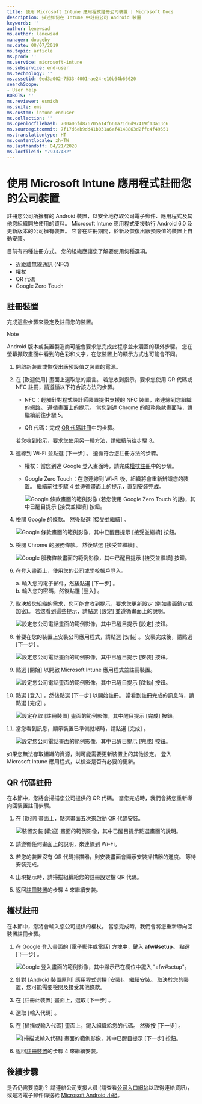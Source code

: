 ```yaml
---
title: 使用 Microsoft Intune 應用程式註冊公司裝置 | Microsoft Docs
description: 描述如何在 Intune 中註冊公司 Android 裝置
keywords: ''
author: lenewsad
ms.author: lanewsad
manager: dougeby
ms.date: 08/07/2019
ms.topic: article
ms.prod: ''
ms.service: microsoft-intune
ms.subservice: end-user
ms.technology: ''
ms.assetid: 0ed3a002-7533-4001-ae24-e10b64b66620
searchScope:
- User help
ROBOTS: ''
ms.reviewer: esmich
ms.suite: ems
ms.custom: intune-enduser
ms.collection: ''
ms.openlocfilehash: 700a06fd876705a14f661a71d6d97419f13a13c6
ms.sourcegitcommit: 7f17d6eb9dd41b031a6af4148863d2ffc4f49551
ms.translationtype: HT
ms.contentlocale: zh-TW
ms.lasthandoff: 04/21/2020
ms.locfileid: "79337482"
---
```

# <a name="enroll-your-corporate-device-with-the-microsoft-intune-app"></a>使用 Microsoft Intune 應用程式註冊您的公司裝置

註冊您公司所擁有的 Android 裝置，以安全地存取公司電子郵件、應用程式及其他您組織開放使用的資料。 Microsoft Intune 應用程式支援執行 Android 6.0 及更新版本的公司擁有裝置。 它會在註冊期間，於新及恢復出廠預設值的裝置上自動安裝。 

目前有四種註冊方式。 您的組織應讓您了解要使用何種選項。
 
* 近距離無線通訊 (NFC)  
* 權杖  
* QR 代碼   
* Google Zero Touch  

## <a name="enroll-device"></a>註冊裝置 
完成這些步驟來設定及註冊您的裝置。  

> [!NOTE]
> Android 版本或裝置製造商可能會要求您完成此程序並未涵蓋的額外步驟。 您在螢幕擷取畫面中看到的色彩和文字，在您裝置上的顯示方式也可能會不同。  

1. 開啟新裝置或恢復出廠預設值之裝置的電源。  
2. 在 [歡迎使用]  畫面上選取您的語言。   若您收到指示，要求您使用 QR 代碼或 NFC 註冊，請遵循以下符合該方法的步驟。  
     * NFC：輕觸針對程式設計師裝置提供支援的 NFC 裝置，來連線到您組織的網路。 遵循畫面上的提示。 當您到達 Chrome 的服務條款畫面時，請繼續前往步驟 5。  

     * QR 代碼：完成 [QR 代碼註冊](#qr-code-enrollment)中的步驟。  

     若您收到指示，要求您使用另一種方法，請繼續前往步驟 3。    

3. 連線到 Wi-Fi 並點選 [下一步]  。 遵循符合您註冊方法的步驟。 

    * 權杖：當您到達 Google 登入畫面時，請完成[權杖註冊](#token-enrollment)中的步驟。  
    * Google Zero Touch：在您連線到 Wi-Fi 後，組織將會重新辨識您的裝置。 繼續前往步驟 4 並遵循畫面上的提示，直到安裝完成。    
 
       ![Google 條款畫面的範例影像 (若您使用 Google Zero Touch 的話)，其中已醒目提示 [接受並繼續] 按鈕。](./media/google-zero-touch-intune-app-01.png)   
   
4. 檢閱 Google 的條款。 然後點選 [接受並繼續]  。  

      ![Google 條款畫面的範例影像，其中已醒目提示 [接受並繼續] 按鈕。](./media/fully-managed-intune-app-04.png)   

6. 檢閱 Chrome 的服務條款。 然後點選 [接受並繼續]  。  

   ![Google 服務條款畫面的範例影像，其中已醒目提示 [接受並繼續] 按鈕。](./media/fully-managed-intune-app-06.png)   

7. 在登入畫面上，使用您的公司或學校帳戶登入。   

    a. 輸入您的電子郵件，然後點選 [下一步]  。      
    b. 輸入您的密碼，然後點選 [登入]  。  

8. 取決於您組織的需求，您可能會收到提示，要求您更新設定 (例如畫面鎖定或加密)。 若您看到這些提示，請點選 [設定]  並遵循畫面上的說明。  

   ![設定您公司電話畫面的範例影像，其中已醒目提示 [設定] 按鈕。](./media/fully-managed-intune-app-10.png)   

9. 若要在您的裝置上安裝公司應用程式，請點選 [安裝]  。 安裝完成後，請點選 [下一步]  。  

   ![設定您公司電話畫面的範例影像，其中已醒目提示 [安裝] 按鈕。](./media/fully-managed-intune-app-11.png)   

10. 點選 [開始]  以開啟 Microsoft Intune 應用程式並註冊裝置。 

    ![設定您公司電話畫面的範例影像，其中已醒目提示 [啟動] 按鈕。](./media/fully-managed-intune-app-17.png)   

11. 點選 [登入]  ，然後點選 [下一步]  以開始註冊。 當看到註冊完成的訊息時，請點選 [完成]  。  

    ![設定存取 [註冊裝置] 畫面的範例影像，其中醒目提示 [完成] 按鈕。](./media/fully-managed-intune-app-19.png)   

10. 當您看到訊息，顯示裝置已準備就緒時，請點選 [完成]  。  

    ![設定您公司電話畫面的範例影像，其中已醒目提示 [完成] 按鈕。](./media/fully-managed-intune-app-18.png)   

如果您無法存取組織的資源，則可能需要更新裝置上的其他設定。 登入 Microsoft Intune 應用程式，以檢查是否有必要的更新。   


## <a name="qr-code-enrollment"></a>QR 代碼註冊  
在本節中，您將會掃描您公司提供的 QR 代碼。  當您完成時，我們會將您重新導向回裝置註冊步驟。     
  
1. 在 [歡迎]  畫面上，點選畫面五次來啟動 QR 代碼安裝。  

   ![裝置安裝 [歡迎] 畫面的範例影像，其中已醒目提示點選畫面的說明。](./media/qr-code-intune-app-01.png)  

2. 請遵循任何畫面上的說明，來連線到 Wi-Fi。  
3. 若您的裝置沒有 QR 代碼掃描器，則安裝畫面會顯示安裝掃描器的進度。 等待安裝完成。  
4. 出現提示時，請掃描組織給您的註冊設定檔 QR 代碼。  
5. 返回[註冊裝置](#enroll-device)的步驟 4 來繼續安裝。  

## <a name="token-enrollment"></a>權杖註冊  
在本節中，您將會輸入您公司提供的權杖。 當您完成時，我們會將您重新導向回裝置註冊步驟。  

1. 在 Google 登入畫面的 [電子郵件或電話]  方塊中，鍵入 **afw#setup**。 點選 [下一步]  。 

   ![Google 登入畫面的範例影像，其中顯示已在欄位中鍵入 "afw#setup"。](./media/token-intune-app-01.png)   

2. 針對 [Android 裝置原則] 應用程式選擇 [安裝]。 繼續安裝。 取決於您的裝置，您可能需要檢閱及接受其他條款。    

3. 在 [註冊此裝置]  畫面上，選取 [下一步]  。  

4. 選取 [輸入代碼]  。  

5. 在 [掃描或輸入代碼]  畫面上，鍵入組織給您的代碼。  然後按 [下一步]  。  

   ![[掃描或輸入代碼] 畫面的範例影像，其中已醒目提示 [下一步] 按鈕。](./media/token-intune-app-04.png)  

6. 返回[註冊裝置](#enroll-device)的步驟 4 來繼續安裝。  



## <a name="next-steps"></a>後續步驟   
是否仍需要協助？ 請連絡公司支援人員 (請查看[公司入口網站](https://go.microsoft.com/fwlink/?linkid=2010980)以取得連絡資訊)，或是將電子郵件傳送給 <a href="mailto:wintunedroidfbk@microsoft.com?subject=I'm having trouble with enrolling my Android device&body=Describe the issue you're experiencing here.">Microsoft Android 小組</a>。  
